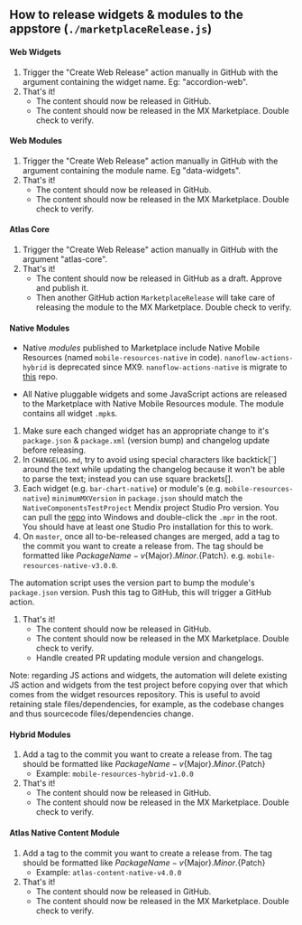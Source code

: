 ## How to release widgets & modules to the appstore (`./marketplaceRelease.js`)

#### Web Widgets

1. Trigger the "Create Web Release" action manually in GitHub with the argument containing the widget name. Eg: "accordion-web".
2. That's it!
    - The content should now be released in GitHub.
    - The content should now be released in the MX Marketplace. Double check to verify.

#### Web Modules

1. Trigger the "Create Web Release" action manually in GitHub with the argument containing the module name. Eg "data-widgets".
2. That's it!
    - The content should now be released in GitHub.
    - The content should now be released in the MX Marketplace. Double check to verify.

#### Atlas Core

1. Trigger the "Create Web Release" action manually in GitHub with the argument "atlas-core".
2. That's it!
    - The content should now be released in GitHub as a draft. Approve and publish it.
    - Then another GitHub action `MarketplaceRelease` will take care of releasing the module to the MX Marketplace. Double check to verify.

#### Native Modules

-   Native _modules_ published to Marketplace include Native Mobile Resources (named `mobile-resources-native` in code). `nanoflow-actions-hybrid` is deprecated since MX9. `nanoflow-actions-native` is migrate to [this](https://github.com/mendix/nanoflow-commons) repo.

-   All Native pluggable widgets and some JavaScript actions are released to the Marketplace with Native Mobile Resources module. The module contains all widget `.mpk`s.

1. Make sure each changed widget has an appropriate change to it's `package.json` & `package.xml` (version bump) and changelog update before releasing.
2. In `CHANGELOG.md`, try to avoid using special characters like backtick[`] around the text while updating the changelog because it won't be able to parse the text; instead you can use square brackets[].
3. Each widget (e.g. `bar-chart-native`) or module's (e.g. `mobile-resources-native`) `minimumMXVersion` in `package.json` should match the `NativeComponentsTestProject` Mendix project Studio Pro version. You can pull the [repo](https://github.com/mendix/Native-Mobile-Resources) into Windows and double-click the `.mpr` in the root. You should have at least one Studio Pro installation for this to work.
4. On `master`, once all to-be-released changes are merged, add a tag to the commit you want to create a release from. The tag should
   be formatted like ${PackageName}-v${Major}.${Minor}.${Patch}. e.g. `mobile-resources-native-v3.0.0`.

The automation script uses the version part to bump the module's `package.json` version. Push this tag to GitHub, this will trigger a GitHub action.

1. That's it!
    - The content should now be released in GitHub.
    - The content should now be released in the MX Marketplace. Double check to verify.
    - Handle created PR updating module version and changelogs.

Note: regarding JS actions and widgets, the automation will delete existing JS action and widgets from the test project before copying over that which comes from the widget resources repository. This is useful to avoid retaining stale files/dependencies, for example, as the codebase changes and thus sourcecode files/dependencies change.

#### Hybrid Modules

1. Add a tag to the commit you want to create a release from. The tag should be formatted like ${PackageName}-v${Major}.${Minor}.${Patch}
    - Example: `mobile-resources-hybrid-v1.0.0`
1. That's it!
    - The content should now be released in GitHub.
    - The content should now be released in the MX Marketplace. Double check to verify.

#### Atlas Native Content Module

1. Add a tag to the commit you want to create a release from. The tag should be formatted like ${PackageName}-v${Major}.${Minor}.${Patch}
    - Example: `atlas-content-native-v4.0.0`
1. That's it!
    - The content should now be released in GitHub.
    - The content should now be released in the MX Marketplace. Double check to verify.
